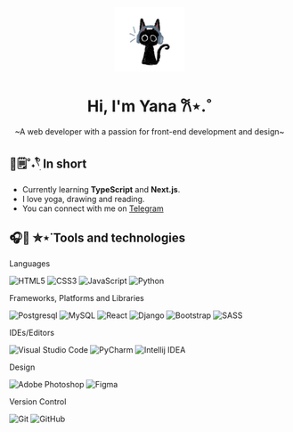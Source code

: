 <p align="center">
  <img style="width: 25%" src="/cat.jpg">
</p>  
<h1 align="center">Hi, I'm Yana 𐙚⋆.˚ </h1>
<p align="center">~A web developer with a passion for front-end development and design~</p>

## 🩵🗒️˚˖𓍢ִ໋  In short   
- Currently learning **TypeScript** and **Next.js**.
- I love yoga, drawing and reading.
- You can connect with me on <a href="https://t.me/sso_ur">Telegram</a>

## 🎧🔮 ✮⋆˙Tools and technologies
Languages

![HTML5](https://img.shields.io/badge/html5-000.svg?style=for-the-badge&logo=html5&logoColor=white)
![CSS3](https://img.shields.io/badge/css3-%23563D7C.svg?style=for-the-badge&logo=css3&logoColor=white)
![JavaScript](https://img.shields.io/badge/javascript-%23DACCE3.svg?style=for-the-badge&logo=javascript&logoColor=333)
![Python](https://img.shields.io/badge/python-3670A0?style=for-the-badge&logo=python&logoColor=white)
  
Frameworks, Platforms and Libraries

![Postgresql](https://img.shields.io/badge/postgresql-%23DACCE3.svg?style=for-the-badge&logo=postgresql&logoColor=333)
![MySQL](https://img.shields.io/badge/mysql-3670A0.svg?style=for-the-badge&logo=mysql&logoColor=white)
![React](https://img.shields.io/badge/react-%23CCD2E3.svg?style=for-the-badge&logo=react&logoColor=333)
![Django](https://img.shields.io/badge/django-%23DACCE3.svg?style=for-the-badge&logo=django&logoColor=333)
![Bootstrap](https://img.shields.io/badge/bootstrap-%23563D7C.svg?style=for-the-badge&logo=bootstrap&logoColor=white)
![SASS](https://img.shields.io/badge/SASS-hotpink.svg?style=for-the-badge&logo=SASS&logoColor=white)

IDEs/Editors

![Visual Studio Code](https://img.shields.io/badge/Visual%20Studio%20Code-%23563D7C.svg?style=for-the-badge&logo=visual-studio-code&logoColor=white)
![PyCharm](https://img.shields.io/badge/pycharm-3670A0.svg?style=for-the-badge&logo=pycharm&logoColor=white)
![Intellij IDEA](https://img.shields.io/badge/intellijidea-%23CCD2E3.svg?style=for-the-badge&logo=intellijidea&logoColor=333)

Design

![Adobe Photoshop](https://img.shields.io/badge/adobe%20photoshop-%234479A1.svg?style=for-the-badge&logo=adobe%20photoshop&logoColor=white)
![Figma](https://img.shields.io/badge/figma-%23DACCE3.svg?style=for-the-badge&logo=figma&logoColor=333)

Version Control

![Git](https://img.shields.io/badge/git-hotpink.svg?style=for-the-badge&logo=git&logoColor=white)
![GitHub](https://img.shields.io/badge/github-%23121011.svg?style=for-the-badge&logo=github&logoColor=white)

